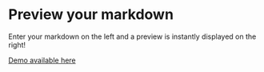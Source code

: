 Preview your markdown
=======

Enter your markdown on the left and a preview is instantly displayed on the right!

[Demo available here](https://markdown-previewer-c587e.firebaseapp.com/)
